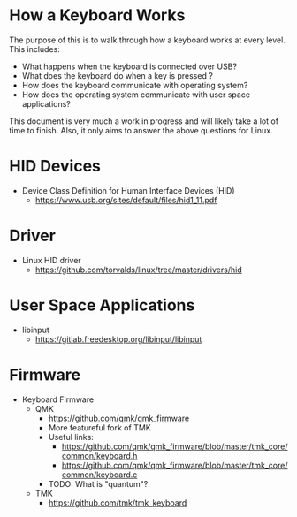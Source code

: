 # How a Keyboard Works

The purpose of this is to walk through how a keyboard works at every level.
This includes:

- What happens when the keyboard is connected over USB?
- What does the keyboard do when a key is pressed ?
- How does the keyboard communicate with operating system?
- How does the operating system communicate with user space applications?

This document is very much a work in progress and will likely take a lot of
time to finish. Also, it only aims to answer the above questions for Linux.

# HID Devices

- Device Class Definition for Human Interface Devices (HID)
    - https://www.usb.org/sites/default/files/hid1_11.pdf

# Driver

- Linux HID driver
    - https://github.com/torvalds/linux/tree/master/drivers/hid

# User Space Applications

- libinput
    - https://gitlab.freedesktop.org/libinput/libinput

# Firmware

- Keyboard Firmware
    - QMK 
        - https://github.com/qmk/qmk_firmware
        - More featureful fork of TMK
        - Useful links:
            - https://github.com/qmk/qmk_firmware/blob/master/tmk_core/common/keyboard.h
            - https://github.com/qmk/qmk_firmware/blob/master/tmk_core/common/keyboard.c
        - TODO: What is "quantum"?
    - TMK
        - https://github.com/tmk/tmk_keyboard
